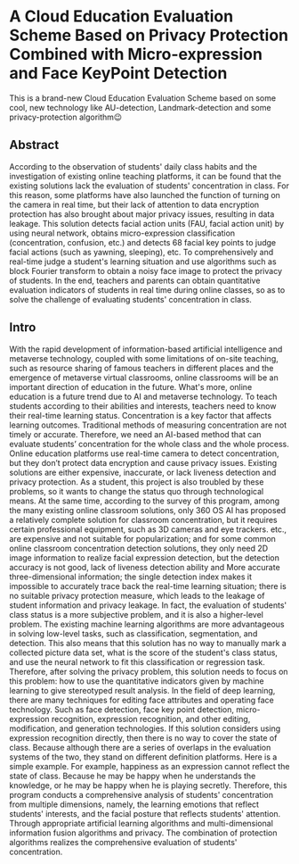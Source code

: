 # A Cloud Education Evaluation Scheme Based on Privacy Protection Combined  with Micro-expression and Face KeyPoint Detection

This is a brand-new Cloud Education Evaluation Scheme based on some cool, new technology like AU-detection, Landmark-detection and some privacy-protection algorithm😉

## Abstract
According to the observation of students' daily class habits and the investigation of existing online teaching platforms, it can be found that the existing solutions lack the evaluation of students' concentration in class. For this reason, some platforms have also launched the function of turning on the camera in real time, but their lack of attention to data encryption protection has also brought about major privacy issues, resulting in data leakage. This solution detects facial action units (FAU, facial action unit) by using neural network, obtains micro-expression classification (concentration, confusion, etc.) and detects 68 facial key points to judge facial actions (such as yawning, sleeping), etc. To comprehensively and real-time judge a student's learning situation and use algorithms such as block Fourier transform to obtain a noisy face image to protect the privacy of students. In the end, teachers and parents can obtain quantitative evaluation indicators of students in real time during online classes, so as to solve the challenge of evaluating students' concentration in class.

## Intro
  With the rapid development of information-based artificial intelligence and metaverse technology, coupled with some limitations of on-site teaching, such as resource sharing of famous teachers in different places and the emergence of metaverse virtual classrooms, online classrooms will be an important direction of education in the future. What's more, online education is a future trend due to AI and metaverse technology. To teach students according to their abilities and interests, teachers need to know their real-time learning status. Concentration is a key factor that affects learning outcomes. Traditional methods of measuring concentration are not timely or accurate. Therefore, we need an AI-based method that can evaluate students’ concentration for the whole class and the whole process.
  Online education platforms use real-time camera to detect concentration, but they don’t protect data encryption and cause privacy issues. Existing solutions are either expensive, inaccurate, or lack liveness detection and privacy protection. As a student, this project is also troubled by these problems, so it wants to change the status quo through technological means. At the same time, according to the survey of this program, among the many existing online classroom solutions, only 360 OS AI has proposed a relatively complete solution for classroom concentration, but it requires certain professional equipment, such as 3D cameras and eye trackers. etc., are expensive and not suitable for popularization; and for some common online classroom concentration detection solutions, they only need 2D image information to realize facial expression detection, but the detection accuracy is not good, lack of liveness detection ability and More accurate three-dimensional information; the single detection index makes it impossible to accurately trace back the real-time learning situation; there is no suitable privacy protection measure, which leads to the leakage of student information and privacy leakage.
  In fact, the evaluation of students' class status is a more subjective problem, and it is also a higher-level problem. The existing machine learning algorithms are more advantageous in solving low-level tasks, such as classification, segmentation, and detection. This also means that this solution has no way to manually mark a collected picture data set, what is the score of the student's class status, and use the neural network to fit this classification or regression task. Therefore, after solving the privacy problem, this solution needs to focus on this problem: how to use the quantitative indicators given by machine learning to give stereotyped result analysis.
  In the field of deep learning, there are many techniques for editing face attributes and operating face technology. Such as face detection, face key point detection, micro-expression recognition, expression recognition, and other editing, modification, and generation technologies. If this solution considers using expression recognition directly, then there is no way to cover the state of class. Because although there are a series of overlaps in the evaluation systems of the two, they stand on different definition platforms. Here is a simple example. For example, happiness as an expression cannot reflect the state of class. Because he may be happy when he understands the knowledge, or he may be happy when he is playing secretly. Therefore, this program conducts a comprehensive analysis of students' concentration from multiple dimensions, namely, the learning emotions that reflect students' interests, and the facial posture that reflects students' attention. Through appropriate artificial learning algorithms and multi-dimensional information fusion algorithms and privacy. The combination of protection algorithms realizes the comprehensive evaluation of students' concentration.
